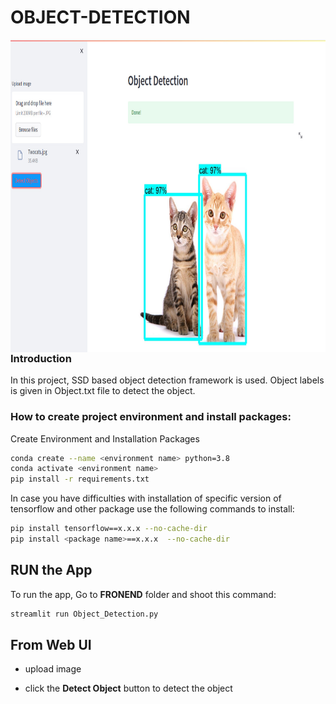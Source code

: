 # OBJECT-DETECTION


 <img align="left" width="1000" height="500" src="https://github.com/Helal-Chowdhury/OBJECT-DETECTION/blob/main/finaljpg.jpg">
 
 ### Introduction
In this project, SSD based object detection framework is used. Object labels is given in Object.txt file to detect the object.


### How to create project environment and install packages:

Create Environment and Installation Packages

```bash
conda create --name <environment name> python=3.8
conda activate <environment name>
pip install -r requirements.txt
```
In case you have difficulties with installation of specific version of tensorflow and other package use the following commands to install:
```bash
pip install tensorflow==x.x.x --no-cache-dir
pip install <package name>==x.x.x  --no-cache-dir
```
## RUN the App
To run the app, Go to __FRONEND__ folder and shoot this command:              
```bash
streamlit run Object_Detection.py
```
## From Web UI 

 - upload image
 
 - click the **Detect Object** button to detect the object


